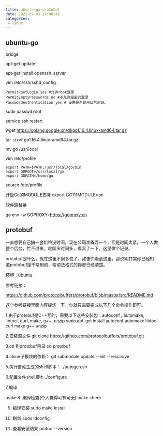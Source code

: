 ```yaml
---
title: ubuntu-go-protobuf
date: 2022-07-03 17:08:43
categories: 
 - linux
---
```

## ubuntu-go
bridge

apt-get update

apt-get install openssh_server

vim /etc/ssh/sshd_config

```
PermitRootLogin yes #允许root登录
PermitEmptyPasswords no #不允许空密码登录
PasswordAuthentication yes # 设置是否使用口令验证。

```

sudo passwd root

service ssh restart

wget https://golang.google.cn/dl/go1.16.4.linux-amd64.tar.gz

tar -zxvf go1.16.4.linux-amd64.tar.gz

mv go /usr/local

vim /etc/profile

```
export PATH=$PATH:/usr/local/go/bin
export GOROOT=/usr/local/go
export GOPATH=/home/go
```

source /etc/profile

开启Go的MODULE支持
export GO111MODULE=on

软件源替换
<!-- export GOPROXY=https://goproxy.cn,direct -->
go env -w GOPROXY=https://goproxy.cn

## protobuf
一直想要自己搞一套始终没时间，现在公司准备弄一个，但是时间太紧，一个人做整个后台，忙不过来。趁国庆时间多，摸索了一下，这里做个记录。

protobuf是什么，就在这里不用多说了，如该你看到这里，那说明其实你已经知道protobuf是干啥用的，啥语法格式的你都已经清楚。

环境：ubuntu

参考链接：

https://github.com/protocolbuffers/protobuf/blob/master/src/README.md

这个参考链接里面内容提炼一下，你就只需要完成以下几个命令操作即可。

1.由于protobuf是C++写的，需要以下这些安装包：autoconf , automake,  libtool,  curl,   make,   g++,  unzip
sudo apt-get install autoconf automake libtool curl make g++ unzip

2.安装源文件
git clone https://github.com/protocolbuffers/protobuf.git

3.cd 到protobuf目录
cd protobuf

4.clone子模块的依赖：
git submodule update --init --recursive

5.执行自动生成的shell脚本：
./autogen.sh

6.配置文件shell脚本
./configure

7.编译

make
8. 编译检查(个人觉得可有可无)
make check

9. 编译安装
sudo make install

10. 刷新
sudo ldconfig

11. 查看安装结果
protoc --version
 